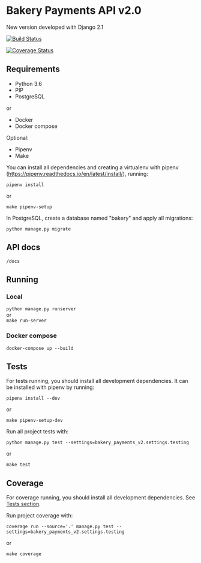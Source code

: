 # Bakery Payments API v2.0

New version developed with Django 2.1

[![Build Status](https://travis-ci.com/caioaraujo/bakery_payments_api_v2.svg?branch=master)](https://travis-ci.com/caioaraujo/bakery_payments_api_v2)

[![Coverage Status](https://coveralls.io/repos/github/caioaraujo/bakery_payments_api_v2/badge.svg?branch=master&kill_cache=1)](https://coveralls.io/github/caioaraujo/bakery_payments_api_v2?branch=master)

## Requirements

- Python 3.6
- PIP
- PostgreSQL

or

- Docker
- Docker compose

Optional:

- Pipenv
- Make

You can install all dependencies and creating a virtualenv with pipenv (https://pipenv.readthedocs.io/en/latest/install/),
running:

`pipenv install`

or

`make pipenv-setup`

In PostgreSQL, create a database named "bakery" and apply all migrations:

`python manage.py migrate`

## API docs

`/docs`

## Running 

### Local

`python manage.py runserver`<br>
or<br>
`make run-server`

### Docker compose

`docker-compose up --build`

## Tests

For tests running, you should install all development dependencies. It can be installed with pipenv by running:

`pipenv install --dev`

or

`make pipenv-setup-dev`

Run all project tests with:

`python manage.py test --settings=bakery_payments_v2.settings.testing`

or

`make test`

## Coverage

For coverage running, you should install all development dependencies. See [Tests section](#Tests).

Run project coverage with:

`coverage run --source='.' manage.py test --settings=bakery_payments_v2.settings.testing`

or

`make coverage`
